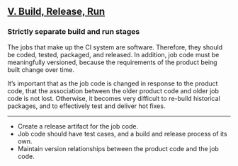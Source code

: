 ## [V. Build, Release, Run](#build-release-run)

### Strictly separate build and run stages

The jobs that make up the CI system are software. Therefore, they should be coded, tested, packaged, and released. 
In addition, job code must be meaningfully versioned, because the requirements of the product being built change 
over time. 

It’s important that as the job code is changed in response to the product code, that the association between the 
older product code and older job code is not lost. 
Otherwise, it becomes very difficult to re-build historical packages, and to effectively test and deliver hot fixes.

---

<ul class="fa-ul">
    <li>
        <i class="fa-li fa fa-2x fa-check-square"></i>
        <span>Create a release artifact for the job code.</span>
    </li>
    <li>
        <i class="fa-li fa fa-2x fa-check-square"></i>
        <span>Job code should have test cases, and a build and release process of its own.</span>
    </li>
    <li>
        <i class="fa-li fa fa-2x fa-check-square"></i>
        <span>Maintain version relationships between the product code and the job code.</span>
    </li>
</ul>
